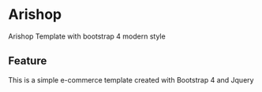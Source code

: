 # Arishop
Arishop Template with bootstrap 4 modern style

## Feature
This is a simple e-commerce template created with Bootstrap 4 and Jquery
